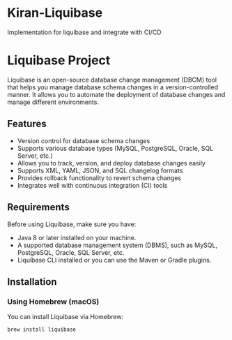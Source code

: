 # Kiran-Liquibase
Implementation for liquibase and integrate with CI/CD 


# Liquibase Project

Liquibase is an open-source database change management (DBCM) tool that helps you manage database schema changes in a version-controlled manner. It allows you to automate the deployment of database changes and manage different environments.

## Features

- Version control for database schema changes
- Supports various database types (MySQL, PostgreSQL, Oracle, SQL Server, etc.)
- Allows you to track, version, and deploy database changes easily
- Supports XML, YAML, JSON, and SQL changelog formats
- Provides rollback functionality to revert schema changes
- Integrates well with continuous integration (CI) tools

## Requirements

Before using Liquibase, make sure you have:

- Java 8 or later installed on your machine.
- A supported database management system (DBMS), such as MySQL, PostgreSQL, Oracle, SQL Server, etc.
- Liquibase CLI installed or you can use the Maven or Gradle plugins.

## Installation

### Using Homebrew (macOS)
You can install Liquibase via Homebrew:
```sh
brew install liquibase

